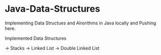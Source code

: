 # Java-Data-Structures

Implementing Data Structues and Alrorithms in Java locally and Pushing here.

Implemented Data Structures

 -> Stacks
 -> Linked List
 -> Double Linked List
